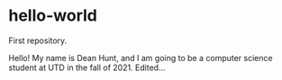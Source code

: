 # hello-world
First repository.


Hello! My name is Dean Hunt, and I am going to be a computer science student at UTD in the fall of 2021.
Edited...

